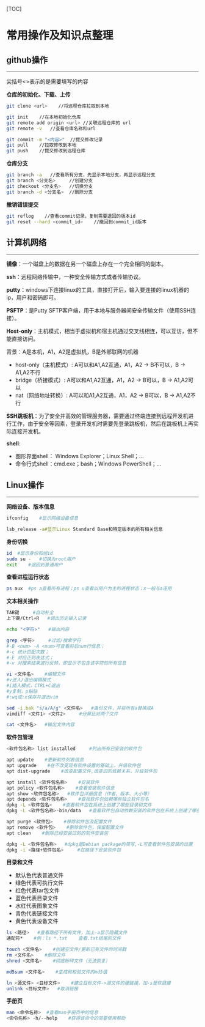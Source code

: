 [TOC]

# 常用操作及知识点整理

## github操作
---
尖括号<>表示的是需要填写的内容

**仓库的初始化、下载、上传**
```bash
git clone <url>    //将远程仓库拉取到本地

git init    //在本地初始化仓库
git remote add origin <url> //关联远程仓库的 url
git remote -v   //查看仓库名称和url

git commit -m "<内容>"  //提交修改记录
git pull    //拉取修改到本地
git push    //提交修改到远程仓库
```

**仓库分支**
```bash
git branch -a   //查看所有分支，先显示本地分支，再显示远程分支
git branch <分支名>     //创建分支
git checkout <分支名>   //切换分支
git branch -d <分支名>  //删除分支
```

**撤销错误提交**
```bash
git reflog    //查看commit记录，复制需要退回的版本id
git reset --hard <commit_id>    //撤回到commit_id版本
```

## 计算机网络
---

**镜像**：一个磁盘上的数据在另一个磁盘上存在一个完全相同的副本。

**ssh**：远程网络传输中，一种安全传输方式或者传输协议。

**putty**：windows下连接linux的工具，直接打开后，输入要连接的linux机器的ip，用户和密码即可。

**PSFTP**：是Putty SFTP客户端，用于本地与服务器间安全传输文件（使用SSH连接）。

**Host-only**：主机模式，相当于虚拟机和宿主机通过交叉线相连，可以互访，但不能直接访问。

背景：A是本机，A1，A2是虚拟机，B是外部联网的机器
* host-only（主机模式）: A可以和A1,A2互通，A1，A2 -> B不可以，B -> A1,A2不行
* bridge（桥接模式）: A可以和A1,A2互通，A1，A2 -> B可以，B -> A1,A2可以
* nat（网络地址转换）: A可以和A1,A2互通，A1，A2 -> B可以，B -> A1,A2不行

**SSH跳板机**：为了安全并高效的管理服务器，需要通过终端连接到远程开发机进行工作，由于安全等因素，登录开发机时需要先登录跳板机，然后在跳板机上再实际连接开发机。

**shell**:
* 图形界面shell： Windows Explorer；Linux Shell；...
* 命令行式shell：cmd.exe；bash；Windows PowerShell；...

## Linux操作
---
**网络设备、版本信息**
```bash
ifconfig    #显示网络设备信息

lsb_release -a#显示Linux Standard Base和特定版本的所有相关信息
```

**身份切换**
```bash
id  #显示身份和组id
sudo su -   #切换为root用户
exit    #退回到普通用户
```

**查看进程运行状态**
```bash
ps aux  #ps a查看所有进程；ps u查看以用户为主的进程状态；x一般与a连用
```

**文本相关操作**
```bash
TAB键     #自动补全
上下键/Ctrl+R   #调出历史输入记录

echo "<字符>"   #输出内容

grep <字符>     #过滤/搜索字符
#-B <num> -A <num>可查看前后num行信息；
#-c 统计匹配次数；
#-E 对应正则表达式；
#-v 对搜索结果进行反转，即显示不包含该字符的所有信息

vi <文件名>    #编辑文件
#v进入/退出编辑模式
#i插入模式，CTRL+C退出
#y复制，p粘贴
#:wq或:x保存并退出vim

sed -i.bak "s/a/A/g" <文件名>   #备份文件，并将所有a替换成A
vimdiff <文件1> <文件2>     #分屏比对两个文件

cat <文件名>   #输出文件内容
```

**软件包管理**
```bash
<软件包名称> list installed     #列出所有已安装的软件包 

apt update    #更新软件列表信息
apt upgrade    #在不改变现有软件设置的基础上，升级软件包
apt dist-upgrade    #改变配置文件,改变旧的依赖关系，升级软件包

apt install <软件包名称>    #安装软件
apt policy <软件包名称>    #查看安装软件信息
apt show <软件包名称>   #软件包详细信息（作者、版本、大小等）
apt depends <软件包名称>    #查找软件包依赖哪些独立软件包名
dpkg -L <软件包名>    #查看软件包在系统上创建了哪些目录和文件
dpkg -L <软件包名称>-bin/data   #查看软件包自动依赖安装的软件包在系统上创建了哪些目录和文件

apt purge <软件包>    #移除软件包及配置文件
apt remove <软件包>    #删除软件包，保留配置文件
apt clean    #删除已经安装过的的软件安装包

dpkg -L <软件包名称>   #dpkg是Debian package的简写,-L可查看软件包安装的位置
dpkg -i <路径+软件包名>     #在路径下安装软件包
```

**目录和文件**
* 默认色代表普通文件
* 绿色代表可执行文件
* 红色代表tar包文件
* 蓝色代表目录文件
* 水红代表图象文件
* 青色代表链接文件
* 黄色代表设备文件
```bash
ls <路径>   #查看路径下所有文件，加上-a显示隐藏文件
通配符*    #例：ls *.txt    查看.txt结尾的文件

touch <文件名>    #创建空文件/更新已有文件的时间戳
rm <文件名>    #删除文件
shred <文件名>    #彻底粉碎文件（无法恢复）

md5sum <文件名>    #生成和校验文件的md5值

ln <源文件> <目标文件>    #建立目标文件->源文件的硬链接，加-s是软链接
unlink <目标文件>   #取消链接
```

**手册页**
```bash
man <命令名称>  #查看man手册页中的信息
<命令名称> -h/--help    #获得该命令的简要使用帮助
```